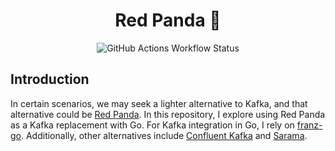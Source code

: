 <h1 align="center">Red Panda 🐼</h1>
<p align="center">
  <img alt="GitHub Actions Workflow Status" src="https://img.shields.io/github/actions/workflow/status/1995parham-learning/redpanda101/test.yaml?style=for-the-badge&logo=github">
</p>


## Introduction

In certain scenarios, we may seek a lighter alternative to Kafka, and that alternative could be [Red Panda](https://redpanda.com/). In this repository,
I explore using Red Panda as a Kafka replacement with Go. For Kafka integration in Go,
I rely on [franz-go](https://github.com/twmb/franz-go). Additionally, other alternatives include [Confluent Kafka](https://github.com/confluentinc/confluent-kafka-go) and [Sarama](https://github.com/IBM/sarama).
